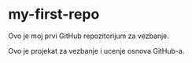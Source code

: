 # my-first-repo
Ovo je moj prvi GitHub repozitorijum za vezbanje.

Ovo je projekat za vezbanje i ucenje osnova GitHub-a.


